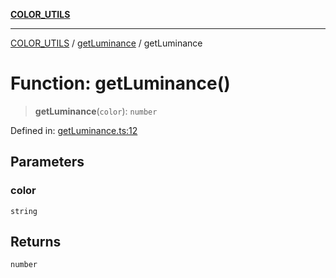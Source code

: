 [**COLOR_UTILS**](../../README.md)

***

[COLOR_UTILS](../../README.md) / [getLuminance](../README.md) / getLuminance

# Function: getLuminance()

> **getLuminance**(`color`): `number`

Defined in: [getLuminance.ts:12](https://github.com/dailker/everyutil/blob/2c6c8c707de5d4a5d228d272d2d21855929838e2/src/color/getLuminance.ts#L12)

## Parameters

### color

`string`

## Returns

`number`
